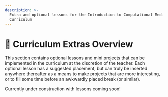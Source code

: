 ```yaml
---
description: >-
  Extra and optional lessons for the Introduction to Computational Media
  Curriculum
---
```


# 🔮 Curriculum Extras Overview

This section contains optional lessons and mini projects that can be implemented in the curriculum at the discretion of the teacher. Each optional lesson has a suggested placement, but can truly be inserted anywhere thereafter as a means to make projects that are more interesting, or to fill some time before an awkwardly placed break (or similar).

Currently under construction with lessons coming soon!
